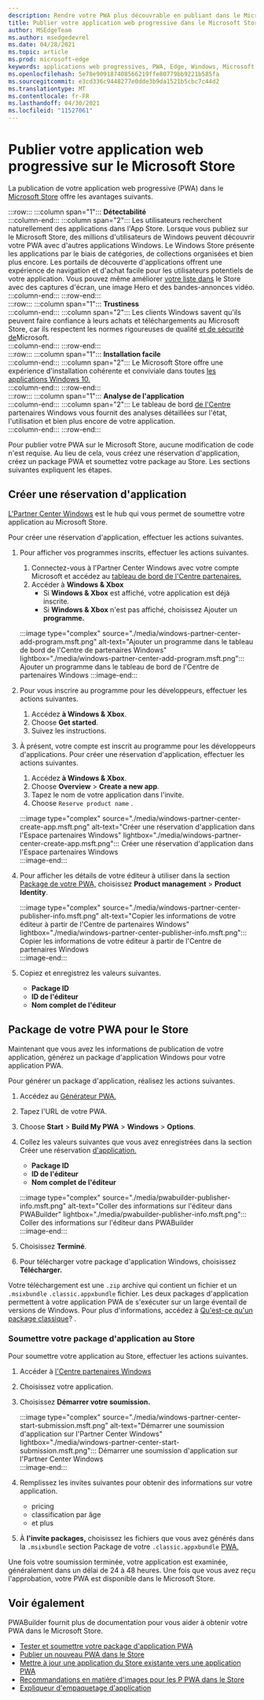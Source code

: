 ```yaml
---
description: Rendre votre PWA plus découvrable en publiant dans le Microsoft Store
title: Publier votre application web progressive dans le Microsoft Store
author: MSEdgeTeam
ms.author: msedgedevrel
ms.date: 04/28/2021
ms.topic: article
ms.prod: microsoft-edge
keywords: applications web progressives, PWA, Edge, Windows, Microsoft Store
ms.openlocfilehash: 5e78e909187408566219ffe80779bb9221b585fa
ms.sourcegitcommit: e3cd336c9448277e0dde3b9da1521b5cbc7c44d2
ms.translationtype: MT
ms.contentlocale: fr-FR
ms.lasthandoff: 04/30/2021
ms.locfileid: "11527061"
---
```

# <a name="publish-your-progressive-web-app-to-the-microsoft-store"></a>Publier votre application web progressive sur le Microsoft Store  

La publication de votre application web progressive \(PWA\) dans le [Microsoft Store][WindowsUwpPublishIndex] offre les avantages suivants.  

:::row:::
   :::column span="1":::
      **Détectabilité**  
   :::column-end:::
   :::column span="2":::
      Les utilisateurs recherchent naturellement des applications dans l'App Store.  Lorsque vous publiez sur le Microsoft Store, des millions d'utilisateurs de Windows peuvent découvrir votre PWA avec d'autres applications Windows.  Le Windows Store présente les applications par le biais de catégories, de collections organisées et bien plus encore.  Les portails de découverte d'applications offrent une expérience de navigation et d'achat facile pour les utilisateurs potentiels de votre application.  Vous pouvez même améliorer [votre liste dans][WindowsUwpPublishAppScreenshotsImages] le Store avec des captures d'écran, une image Hero et des bandes-annonces vidéo.  
   :::column-end:::
:::row-end:::  
:::row:::
   :::column span="1":::
      **Trustiness**  
   :::column-end:::
   :::column span="2":::
      Les clients Windows savent qu'ils peuvent faire confiance à leurs achats et téléchargements au Microsoft Store, car ils respectent les normes rigoureuses de qualité [et de sécurité de][LegalWindowsAgreementsStorePolicies]Microsoft.  
   :::column-end:::
:::row-end:::  
:::row:::
   :::column span="1":::
      **Installation facile**  
   :::column-end:::
   :::column span="2":::
      Le Microsoft Store offre une expérience d'installation cohérente et conviviale dans toutes [les applications Windows 10.][MicrosoftStoreAppsWindows]  
   :::column-end:::
:::row-end:::  
:::row:::
   :::column span="1":::
      **Analyse de l'application**  
   :::column-end:::
   :::column span="2":::
      Le tableau de bord [][WindowsUwpPublishAnalytics] [de l'Centre][WindowsUwpPublishIndex] partenaires Windows vous fournit des analyses détaillées sur l'état, l'utilisation et bien plus encore de votre application.  
   :::column-end:::
:::row-end:::  

Pour publier votre PWA sur le Microsoft Store, aucune modification de code n'est requise.  Au lieu de cela, vous créez une réservation d'application, créez un package PWA et soumettez votre package au Store.  Les sections suivantes expliquent les étapes.   

## <a name="create-an-app-reservation"></a>Créer une réservation d'application  

[L'Partner Center Windows][MicrosoftPartnerDashboardWindowsOverview] est le hub qui vous permet de soumettre votre application au Microsoft Store.  

Pour créer une réservation d'application, effectuer les actions suivantes.  

1.  Pour afficher vos programmes inscrits, effectuer les actions suivantes.  
    1.  Connectez-vous à l'Partner Center Windows avec votre compte Microsoft et accédez au [tableau de bord de l'Centre partenaires.][MicrosoftPartnerDashboardHome]  
    1.  Accéder à **Windows & Xbox**  
        *   Si **Windows & Xbox** est affiché, votre application est déjà inscrite.  
        *   Si **Windows & Xbox** n'est pas affiché, choisissez Ajouter un **programme.**  
    
    :::image type="complex" source="./media/windows-partner-center-add-program.msft.png" alt-text="Ajouter un programme dans le tableau de bord de l'Centre de partenaires Windows" lightbox="./media/windows-partner-center-add-program.msft.png":::
       Ajouter un programme dans le tableau de bord de l'Centre de partenaires Windows
    :::image-end:::  
    
1.  Pour vous inscrire au programme pour les développeurs, effectuer les actions suivantes.  
    1.  Accédez **à Windows & Xbox**.  
    1.  Choose **Get started**.  
    1.  Suivez les instructions.  
1.  À présent, votre compte est inscrit au programme pour les développeurs d'applications. Pour créer une réservation d'application, effectuer les actions suivantes.  
    1.  Accédez **à Windows & Xbox**.  
    1.  Choose **Overview**  >  **Create a new app**.  
    1.  Tapez le nom de votre application dans l'invite.  
    1.  Choose `Reserve product name` .  
        
    :::image type="complex" source="./media/windows-partner-center-create-app.msft.png" alt-text="Créer une réservation d'application dans l'Espace partenaires Windows" lightbox="./media/windows-partner-center-create-app.msft.png":::
       Créer une réservation d'application dans l'Espace partenaires Windows  
    :::image-end:::  
    
1.  Pour afficher les détails de votre éditeur à utiliser dans la section [Package de votre PWA,](#package-your-pwa-for-the-store) choisissez **Product management**  >  **Product Identity**.  
    
    :::image type="complex" source="./media/windows-partner-center-publisher-info.msft.png" alt-text="Copier les informations de votre éditeur à partir de l'Centre de partenaires Windows" lightbox="./media/windows-partner-center-publisher-info.msft.png":::
       Copier les informations de votre éditeur à partir de l'Centre de partenaires Windows  
    :::image-end:::  
    
1.  Copiez et enregistrez les valeurs suivantes.  
    *   **Package ID**  
    *   **ID de l'éditeur**  
    *   **Nom complet de l'éditeur**  
        
## <a name="package-your-pwa-for-the-store"></a>Package de votre PWA pour le Store 

Maintenant que vous avez les informations de publication de votre application, générez un package d'application Windows pour votre application PWA.

Pour générer un package d'application, réalisez les actions suivantes.  

1.  Accédez au [Générateur PWA.][PwabuilderMain]  
1.  Tapez l'URL de votre PWA.  
1.  Choose **Start**  >  **Build My PWA**  >  **Windows**  >  **Options**.  
1.  Collez les valeurs suivantes que vous avez enregistrées dans la section Créer une réservation [d'application.](#create-an-app-reservation)  
    *   **Package ID**  
    *   **ID de l'éditeur**  
    *   **Nom complet de l'éditeur**  
        
    :::image type="complex" source="./media/pwabuilder-publisher-info.msft.png" alt-text="Coller des informations sur l'éditeur dans PWABuilder" lightbox="./media/pwabuilder-publisher-info.msft.png":::
       Coller des informations sur l'éditeur dans PWABuilder  
    :::image-end:::  
    
1.  Choisissez **Terminé**.  
1.  Pour télécharger votre package d'application Windows, choisissez **Télécharger.**

Votre téléchargement est une `.zip` archive qui contient un fichier et un `.msixbundle` `.classic.appxbundle` fichier.  Les deux packages d'application permettent à votre application PWA de s'exécuter sur un large éventail de versions de Windows.  Pour plus d'informations, accédez à [Qu'est-ce qu'un package classique][GithubPwaBuilderPwabuilderWindowsChromiumDocsClassicPackageMd]? .  

### <a name="submit-your-app-package-to-the-store"></a>Soumettre votre package d'application au Store  

Pour soumettre votre application au Store, effectuer les actions suivantes.  

1.  Accéder à [l'Centre partenaires Windows][MicrosoftPartnerDashboardWindowsOverview] 
1.  Choisissez votre application.  
1.  Choisissez **Démarrer votre soumission.**  
    
    :::image type="complex" source="./media/windows-partner-center-start-submission.msft.png" alt-text="Démarrer une soumission d'application sur l'Partner Center Windows" lightbox="./media/windows-partner-center-start-submission.msft.png":::
       Démarrer une soumission d'application sur l'Partner Center Windows  
    :::image-end:::  
    
1.  Remplissez les invites suivantes pour obtenir des informations sur votre application.
    *   pricing  
    *   classification par âge  
    *   et plus  
        
1.  À **l'invite packages,** choisissez les fichiers que vous avez générés dans la `.msixbundle` section Package de votre `.classic.appxbundle` [PWA.](#package-your-pwa-for-the-store)  
    
Une fois votre soumission terminée, votre application est examinée, généralement dans un délai de 24 à 48 heures.  Une fois que vous avez reçu l'approbation, votre PWA est disponible dans le Microsoft Store.  

## <a name="see-also"></a>Voir également  

PWABuilder fournit plus de documentation pour vous aider à obtenir votre PWA dans le Microsoft Store.  

*   [Tester et soumettre votre package d'application PWA][GithubPwaBuilderPwabuilderWindowsChromiumDocsNextStepsMd]  
*   [Publier un nouveau PWA dans le Store][GithubPwaBuilderPwabuilderWindowsChromiumDocsPublishNewAppMd]  
*   [Mettre à jour une application du Store existante vers une application PWA][GithubPwaBuilderPwabuilderWindowsChromiumDocsUpdateExistingAppMd]  
*   [Recommandations en matière d'images pour les P PWA dans le Store][GithubPwaBuilderPwabuilderWindowsChromiumDocsImageRecommendationsMd]  
*   [Expliqueur d'empaquetage d'application][GithubPwaBuilderPwabuilderWindowsChromiumDocsClassicPackageMd]  

<!-- links -->  

[LegalWindowsAgreementsStorePolicies]: /legal/windows/agreements/store-policies "Stratégies du Microsoft Store | Documents Microsoft"  

[WindowsUwpPublishAnalytics]: /windows/uwp/publish/analytics "Analyser les performances de l'| Documents Microsoft"  
[WindowsUwpPublishAppScreenshotsImages]: /windows/uwp/publish/app-screenshots-and-images "Captures d'écran, images et bandes-annonces de l'application | Documents Microsoft"  
[WindowsUwpPublishIndex]: /windows/uwp/publish/index "Publier des applications et des jeux Windows | Documents Microsoft"  

[MicrosoftPartnerDashboardHome]: https://partner.microsoft.com/dashboard/home "Accueil | Microsoft Partner Center"  
[MicrosoftPartnerDashboardWindowsOverview]: https://partner.microsoft.com/dashboard/windows/overview "Ressources pour les partenaires | Microsoft Partner Center"  

[MicrosoftStoreAppsWindows]: https://www.microsoft.com/store/apps/windows "Windows Apps | Microsoft Store"  

[WindowsBlogWindowsdeveloperHostedAppModel]: https://blogs.windows.com/windowsdeveloper/hosted-app-model "Modèle d'application hébergée | Blog des développeurs Windows"  

[GithubPwaBuilderPwabuilderWindowsChromiumDocsClassicPackageMd]: https://github.com/pwa-builder/pwabuilder-windows-chromium-docs/blob/master/classic-package.md "Qu'est-ce qu'un package classique ? | GitHub"  
[GithubPwaBuilderPwabuilderWindowsChromiumDocsImageRecommendationsMd]: https://github.com/pwa-builder/pwabuilder-windows-chromium-docs/blob/master/image-recommendations.md "Recommandations en matière d'image pour les packages Windows PWA | GitHub"  
[GithubPwaBuilderPwabuilderWindowsChromiumDocsNextStepsMd]: https://github.com/pwa-builder/pwabuilder-windows-chromium-docs/blob/master/next-steps.md "Étapes suivantes pour l'obtention de votre PWA dans le Microsoft Store | GitHub"  
[GithubPwaBuilderPwabuilderWindowsChromiumDocsPublishNewAppMd]: https://github.com/pwa-builder/pwabuilder-windows-chromium-docs/blob/master/publish-new-app.md "Publier une nouvelle application dans le Store | GitHub"  
[GithubPwaBuilderPwabuilderWindowsChromiumDocsUpdateExistingAppMd]: https://github.com/pwa-builder/pwabuilder-windows-chromium-docs/blob/master/update-existing-app.md "Mettre à jour une application existante dans le Store | GitHub"  

[PwabuilderMain]: https://www.pwabuilder.com "PWABuilder"  
